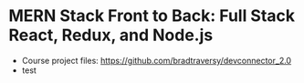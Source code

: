 # MERN Stack Front to Back: Full Stack React, Redux, and Node.js

* Course project files: <https://github.com/bradtraversy/devconnector_2.0>
* test